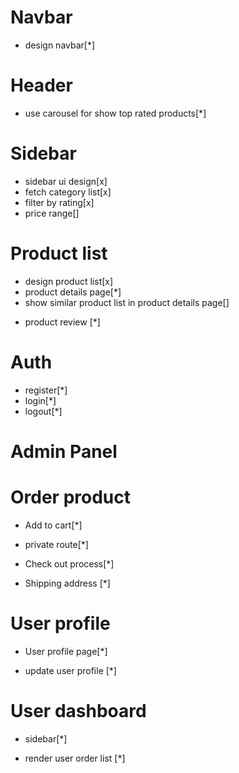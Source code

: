 # Navbar

- design navbar[*]

# Header

- use carousel for show top rated products[*]

# Sidebar

- sidebar ui design[x]
- fetch category list[x]
- filter by rating[x]
- price range[]

# Product list

- design product list[x]
- product details page[*]
- show similar product list in product details page[]

* product review [*]

# Auth

- register[*]
- login[*]
- logout[*]

# Admin Panel

# Order product

- Add to cart[*]

* private route[*]

- Check out process[*]

* Shipping address [*]

# User profile

- User profile page[*]

* update user profile [*]

# User dashboard

- sidebar[*]

* render user order list [*]
